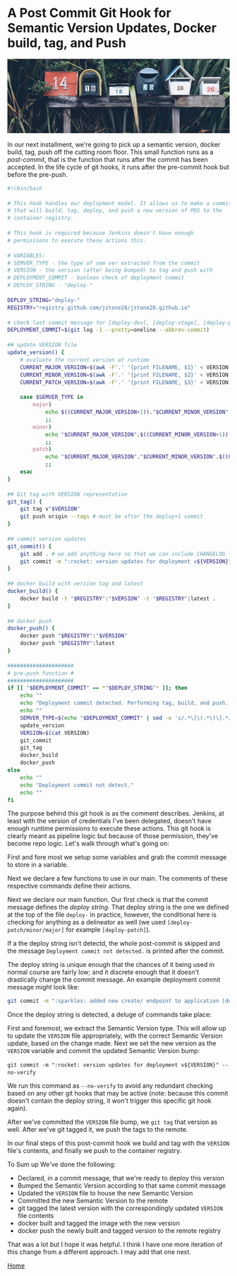 # A Post Commit Git Hook for Semantic Version Updates, Docker build, tag, and Push

![post](../images/POSTCOMMIT.png)

In our next installment, we're going to pick up a semantic version, docker build, tag, push off the cutting room floor. This small function runs as a *post-commit*, that is the function that runs after the commit has been accepted. In the life cycle of git hooks, it runs after the pre-commit hook but before the pre-push.

```bash
#!/bin/bash

# This hook handles our deployment model. It allows us to make a commit
# that will build, tag, deploy, and push a new version of PDS to the
# container registry.

# This hook is required because Jenkins doesn't have enough
# permissions to execute these actions this.

# VARIABLES:
# SEMVER_TYPE - the type of sem ver extracted from the commit
# VERSION - the version (after being bumped) to tag and push with
# DEPLOYMENT_COMMIT - boolean check of deployment commit
# DEPLOY_STRING - "deploy-"

DEPLOY_STRING="deploy-"
REGISTRY="registry.github.com/jstone28/jstone28.github.io"

# check last commit message for [deploy-dev], [deploy-stage], [deploy-prod]
DEPLOYMENT_COMMIT=$(git log -1 --pretty=oneline --abbrev-commit)

## update VERSION file
update_version() {
    # evaluate the current version at runtime
    CURRENT_MAJOR_VERSION=$(awk -F'.' '{print FILENAME, $1}' < VERSION | awk '{$1=$1};1')
    CURRENT_MINOR_VERSION=$(awk -F'.' '{print FILENAME, $2}' < VERSION | awk '{$1=$1};1')
    CURRENT_PATCH_VERSION=$(awk -F'.' '{print FILENAME, $3}' < VERSION | awk '{$1=$1};1')

    case $SEMVER_TYPE in
        major)
            echo $((CURRENT_MAJOR_VERSION+1))."$CURRENT_MINOR_VERSION"."$CURRENT_PATCH_VERSION" > VERSION
            ;;
        minor)
            echo "$CURRENT_MAJOR_VERSION".$((CURRENT_MINOR_VERSION+1))."$CURRENT_PATCH_VERSION" > VERSION
            ;;
        patch)
            echo "$CURRENT_MAJOR_VERSION"."$CURRENT_MINOR_VERSION".$((CURRENT_PATCH_VERSION+1)) > VERSION
            ;;
    esac
}

## Git tag with VERSION representation
git_tag() {
    git tag v"$VERSION"
    git push origin --tags # must be after the deploy+1 commit
}

## commit version updates
git_commit() {
    git add . # we add anything here so that we can include CHANGELOG
    git commit -m ":rocket: version updates for deployment v${VERSION}" --no-verify
}

## docker build with version tag and latest
docker_build() {
    docker build -t "$REGISTRY":"$VERSION" -t "$REGISTRY":latest .
}

## docker push
docker_push() {
    docker push "$REGISTRY":"$VERSION"
    docker push "$REGISTRY":latest
}

#####################
# pre-push function #
#####################
if [[ "$DEPLOYMENT_COMMIT" == *"$DEPLOY_STRING"* ]]; then
    echo ""
    echo "Deployment commit detected. Performing tag, build, and push..."
    echo ""
    SEMVER_TYPE=$(echo "$DEPLOYMENT_COMMIT" | sed -e 's/.*\[\(.*\)\].*/\1/' | cut -f2- -d-)
    update_version
    VERSION=$(cat VERSION)
    git_commit
    git_tag
    docker_build
    docker_push
else
    echo ""
    echo "Deployment commit not detect."
    echo ""
fi
```

The purpose behind this git hook is as the comment describes. Jenkins, at least with the version of credentials I've been delegated, doesn't have enough runtime permissions to execute these actions. This git hook is clearly meant as pipeline logic but because of those permission, they've become repo logic. Let's walk through what's going on:

First and fore most we setup some variables and grab the commit message to store in a variable.

Next we declare a few functions to use in our main. The comments of these respective commands define their actions.

Next we declare our main function. Our first check is that the commit message defines the *deploy string*. That deploy string is the one we defined at the top of the file `deploy-` in practice, however, the conditional here is checking for anything as a delineator as well (we used `[deploy-patch/minor/major]` for example `[deploy-patch]`).

If a the deploy string isn't detectd, the whole post-commit is skipped and the message `Deployment commit not detected.` is printed after the commit.

The deploy string is unique enough that the chances of it being used in normal course are fairly low; and it discrete enough that it doesn't drastically change the commit message. An example deployment commit message might look like:

```bash
git commit -m ":sparkles: added new create/ endpoint to application [deploy-minor]"
```

Once the deploy string is detected, a deluge of commands take place:

First and foremost, we extract the Semantic Version type. This will allow up to update the `VERSION` file appropriately, with the correct Semantic Version update, based on the change made. Next we set the new version as the `VERSION` variable and commit the updated Semantic Version bump:

`git commit -m ":rocket: version updates for deployment v${VERSION}" --no-verify`

We run this command as `--no-verify` to avoid any redundant checking based on any other git hooks that may be active (note: because this commit doesn't contain the deploy string, it won't trigger this specific git hook again).

After we've committed the `VERSION` file bump, we `git tag` that version as well. After we've git tagged it, we push the tags to the remote.

In our final steps of this post-commit hook we build and tag with the `VERSION` file's contents, and finally we push to the container registry.

To Sum up We've done the following:

* Declared, in a commit message, that we're ready to deploy this version
* Bumped the Semantic Version according to that same commit message
* Updated the `VERSION` file to house the new Semantic Version
* Committed the new Semantic Version to the remote
* git tagged the latest version with the correspondingly updated `VERSION` file contents
* docker built and tagged the image with the new version
* docker push the newly built and tagged version to the remote registry

That was a lot but I hope it was helpful. I think I have one more iteration of this change from a different approach. I may add that one next.

[Home](../index.md)
